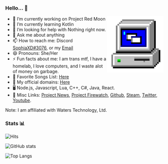 ### Hello... 🌸
<img align="right" alt="PC GIF" src="https://raw.githubusercontent.com/SophiaAtkinson/SophiaAtkinson/main/assets/PC.gif" width="180" />

- 🔭 I’m currently working on Project Red Moon
- 🌱 I’m currently learning Kotlin
- 🤔 I’m looking for help with Nothing right now.
- 💬 Ask me about anything
- 📫 How to reach me: Discord [SophiaXD#3076](https://discord.com/users/420297282676719618), or my [Email](mailto:sophialul@protonmail.com)
- 😄 Pronouns: She/Her
- ⚡ Fun facts about me: I am trans mtf, I have a homelab, I love computers, and I waste alot of money on garbage.
- 🎵 Favorite Songs List: [Here](https://sop.wtf/upsk7) 
- 📁 My official domains: [Here](https://sop.wtf/ysnns)
- 🖥 Node.js, Javascript, Lua, C++, C#, Java, React.
- 🔗 Misc Links: [Project News](https://sop.wtf/n9dav), [Project Firewatch](https://sop.wtf/pf), [Github](https://sop.wtf/sagithub), [Steam](https://sop.wtf/sasteam), [Twitter](https://sop.wtf/satwitter), [Youtube](https://sop.wtf/shwampyt).

Note: I am affiliated with Waters Technology, Ltd.



### Stats 📊

![Hits](https://camo.githubusercontent.com/6cea9d9e1885f7f250bf0b6e09552ecda8dac2b8aa1f0f6e498335bcbddddab5/68747470733a2f2f686974732e736565796f756661726d2e636f6d2f6170692f636f756e742f696e63722f62616467652e7376673f75726c3d6874747073253341253246253246736f706869612e6d6c26636f756e745f62673d253233313231323132267469746c655f62673d2532333132313231322669636f6e3d616d642e7376672669636f6e5f636f6c6f723d253233464630303030267469746c653d436c69636b61726f6f7326656467655f666c61743d66616c7365)

![GitHub stats](https://github-readme-stats.vercel.app/api?username=SophiaAtkinson&show_icons=true&theme=dark&line_height=27") <br />

![Top Langs](https://github-readme-stats.vercel.app/api/top-langs/?username=SophiaAtkinson&theme=dark&hide_langs_below=1)
